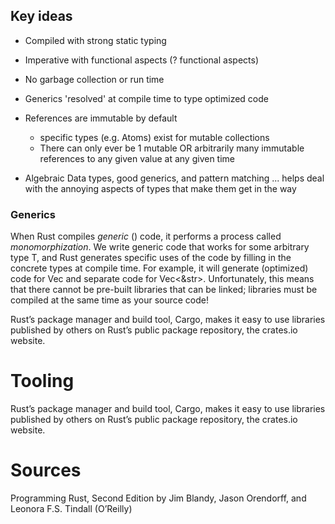 ## Key ideas
- Compiled with strong static typing
- Imperative with functional aspects (? functional aspects)
- No garbage collection or run time
- Generics 'resolved' at compile time to type optimized code
- References are immutable by default
  - specific types (e.g. Atoms) exist for mutable collections
  - There can only ever be 1 mutable OR arbitrarily many immutable references to any given value at any given time

- Algebraic Data types, good generics, and pattern matching ... helps deal with the annoying aspects of types that make them get in the way

### Generics
When Rust compiles *generic* (<T>) code, it performs a process called *monomorphization*. We write generic code that works for some arbitrary type T, and Rust generates specific uses of the code by filling in the concrete types at compile time. For example, it will generate (optimized) code for Vec<i32> and separate code for Vec<&str>.  Unfortunately, this means that there cannot be pre-built libraries that can be linked; libraries must be compiled at the same time as your source code!

Rust’s package manager and build tool, Cargo, makes it
easy to use libraries published by others on Rust’s public
package repository, the crates.io website.
# Tooling
Rust’s package manager and build tool, Cargo, makes it easy to use libraries published by others on Rust’s public package repository, the crates.io website.

# Sources
Programming Rust, Second Edition by Jim Blandy, Jason Orendorff, and Leonora F.S. Tindall (O’Reilly)
